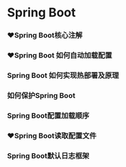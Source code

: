 # Spring Boot
### ❤Spring Boot核心注解

### ❤Spring Boot 如何自动加载配置

### Spring Boot 如何实现热部署及原理

### 如何保护Spring Boot

### Spring Boot配置加载顺序

### ❤Spring Boot读取配置文件

### Spring Boot默认日志框架